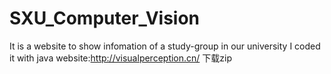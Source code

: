 # SXU_Computer_Vision
It is a website to show infomation of a study-group in our university 
I coded it with java
website:http://visualperception.cn/
下载zip
